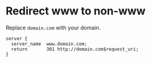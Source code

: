 # Redirect www to non-www

Replace ```domain.com``` with your domain.

```nginx
server {
  server_name  www.domain.com;
  return       301 http://domain.com$request_uri;
}
```
